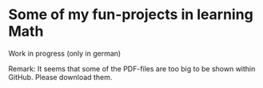 # Some of my fun-projects in learning Math
Work in progress (only in german)

Remark: It seems that some of the PDF-files are too big to be shown within GitHub. Please download them.

